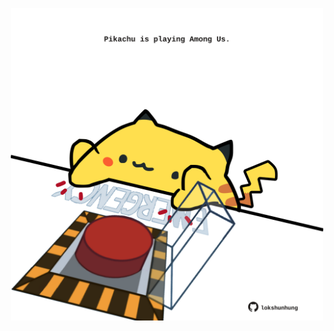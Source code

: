 <!-- built at 28/11/2022, 05:00:56 UTC -->
<p align="center">
  <img width="500" height="500" src="./ReadmeImage.svg">
</p>
